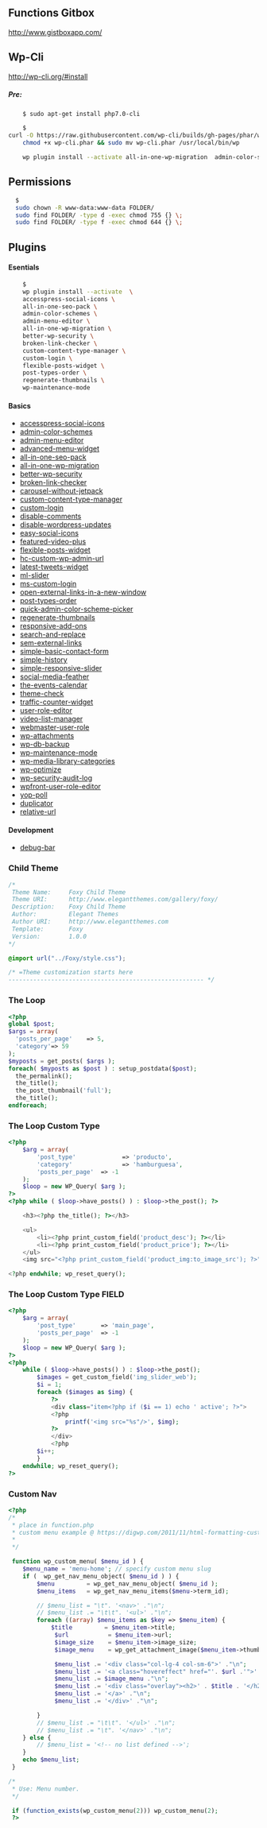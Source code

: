 ## Functions Gitbox

http://www.gistboxapp.com/

## Wp-Cli

http://wp-cli.org/#install

##### Pre:

```bash
    $ sudo apt-get install php7.0-cli
```

```bash
    $
curl -O https://raw.githubusercontent.com/wp-cli/builds/gh-pages/phar/wp-cli.phar && \
    chmod +x wp-cli.phar && sudo mv wp-cli.phar /usr/local/bin/wp

    wp plugin install --activate all-in-one-wp-migration  admin-color-schemes
```

## Permissions

```bash
  $
  sudo chown -R www-data:www-data FOLDER/
  sudo find FOLDER/ -type d -exec chmod 755 {} \;
  sudo find FOLDER/ -type f -exec chmod 644 {} \;
```

## Plugins

#### Esentials


```bash
    $
    wp plugin install --activate  \
    accesspress-social-icons \
    all-in-one-seo-pack \
    admin-color-schemes \
    admin-menu-editor \
    all-in-one-wp-migration \
    better-wp-security \
    broken-link-checker \
    custom-content-type-manager \
    custom-login \
    flexible-posts-widget \
    post-types-order \
    regenerate-thumbnails \
    wp-maintenance-mode
```

#### Basics

- [accesspress-social-icons](https://wordpress.org/plugins/accesspress-social-icons)
- [admin-color-schemes](https://wordpress.org/plugins/admin-color-schemes)
- [admin-menu-editor](https://wordpress.org/plugins/admin-menu-editor)
- [advanced-menu-widget](https://wordpress.org/plugins/advanced-menu-widget)
- [all-in-one-seo-pack](https://wordpress.org/plugins/all-in-one-seo-pack)
- [all-in-one-wp-migration](https://wordpress.org/plugins/all-in-one-wp-migration)
- [better-wp-security](https://wordpress.org/plugins/better-wp-security)
- [broken-link-checker](https://wordpress.org/plugins/broken-link-checker)
- [carousel-without-jetpack](https://wordpress.org/plugins/carousel-without-jetpack)
- [custom-content-type-manager](https://wordpress.org/plugins/custom-content-type-manager)
- [custom-login](https://wordpress.org/plugins/custom-login)
- [disable-comments](https://wordpress.org/plugins/disable-comments)
- [disable-wordpress-updates](https://wordpress.org/plugins/disable-wordpress-updates)
- [easy-social-icons](https://wordpress.org/plugins/easy-social-icons)
- [featured-video-plus](https://wordpress.org/plugins/featured-video-plus)
- [flexible-posts-widget](https://wordpress.org/plugins/flexible-posts-widget)
- [hc-custom-wp-admin-url](https://wordpress.org/plugins/hc-custom-wp-admin-url)
- [latest-tweets-widget](https://wordpress.org/plugins/latest-tweets-widget)
- [ml-slider](https://wordpress.org/plugins/ml-slider)
- [ms-custom-login](https://wordpress.org/plugins/ms-custom-login)
- [open-external-links-in-a-new-window](https://wordpress.org/plugins/open-external-links-in-a-new-window)
- [post-types-order](https://wordpress.org/plugins/post-types-order)
- [quick-admin-color-scheme-picker](https://wordpress.org/plugins/quick-admin-color-scheme-picker)
- [regenerate-thumbnails](https://wordpress.org/plugins/regenerate-thumbnails)
- [responsive-add-ons](https://wordpress.org/plugins/responsive-add-ons)
- [search-and-replace](https://wordpress.org/plugins/search-and-replace)
- [sem-external-links](https://wordpress.org/plugins/sem-external-links)
- [simple-basic-contact-form](https://wordpress.org/plugins/simple-basic-contact-form)
- [simple-history](https://wordpress.org/plugins/simple-history)
- [simple-responsive-slider](https://wordpress.org/plugins/simple-responsive-slider)
- [social-media-feather](https://wordpress.org/plugins/social-media-feather)
- [the-events-calendar](https://wordpress.org/plugins/the-events-calendar)
- [theme-check](https://wordpress.org/plugins/theme-check)
- [traffic-counter-widget](https://wordpress.org/plugins/traffic-counter-widget)
- [user-role-editor](https://wordpress.org/plugins/user-role-editor)
- [video-list-manager](https://wordpress.org/plugins/video-list-manager)
- [webmaster-user-role](https://wordpress.org/plugins/webmaster-user-role)
- [wp-attachments](https://wordpress.org/plugins/wp-attachments)
- [wp-db-backup](https://wordpress.org/plugins/wp-db-backup)
- [wp-maintenance-mode](https://wordpress.org/plugins/wp-maintenance-mode)
- [wp-media-library-categories](https://wordpress.org/plugins/wp-media-library-categories)
- [wp-optimize](https://wordpress.org/plugins/wp-optimize)
- [wp-security-audit-log](https://wordpress.org/plugins/wp-security-audit-log)
- [wpfront-user-role-editor](https://wordpress.org/plugins/wpfront-user-role-editor)
- [yop-poll](https://wordpress.org/plugins/yop-poll)
- [duplicator](https://wordpress.org/plugins/duplicator)
- [relative-url](https://wordpress.org/plugins/relative-url)

#### Development

- [debug-bar](https://wordpress.org/plugins/debug-bar/)



### Child Theme

```css
/*
 Theme Name:     Foxy Child Theme
 Theme URI:      http://www.elegantthemes.com/gallery/foxy/
 Description:    Foxy Child Theme
 Author:         Elegant Themes
 Author URI:     http://www.elegantthemes.com
 Template:       Foxy
 Version:        1.0.0
*/

@import url("../Foxy/style.css");

/* =Theme customization starts here
------------------------------------------------------- */
```


### The Loop

```php
<?php
global $post;
$args = array(
  'posts_per_page'    => 5,
  'category'=> 59
);
$myposts = get_posts( $args );
foreach( $myposts as $post ) : setup_postdata($post);
  the_permalink();
  the_title();
  the_post_thumbnail('full');
  the_title();
endforeach;

```


### The Loop Custom Type

```php
<?php
	$arg = array(
		'post_type' 			=> 'producto',
		'category' 				=> 'hamburguesa',
		'posts_per_page'  => -1
	);
	$loop = new WP_Query( $arg );
?>
<?php while ( $loop->have_posts() ) : $loop->the_post(); ?>

	<h3><?php the_title(); ?></h3>

	<ul>
		<li><?php print_custom_field('product_desc'); ?></li>
		<li><?php print_custom_field('product_price'); ?></li>
	</ul>
	<img src="<?php print_custom_field('product_img:to_image_src'); ?>" /><br />

<?php endwhile; wp_reset_query();
```

### The Loop Custom Type FIELD

```php
<?php
    $arg = array(
        'post_type'       => 'main_page',
        'posts_per_page'  => -1
    );
    $loop = new WP_Query( $arg );
?>
<?php
    while ( $loop->have_posts() ) : $loop->the_post();
        $images = get_custom_field('img_slider_web');
        $i = 1;
        foreach ($images as $img) {
            ?>
            <div class="item<?php if ($i == 1) echo ' active'; ?>">
            <?php
                printf('<img src="%s"/>', $img);
            ?>
            </div>
            <?php
        $i++;
        }
    endwhile; wp_reset_query();
?>
```

### Custom Nav

```php
<?php
/*
 * place in function.php
 * custom menu example @ https://digwp.com/2011/11/html-formatting-custom-menus/
 *
 */

 function wp_custom_menu( $menu_id ) {
 	$menu_name = 'menu-home'; // specify custom menu slug
 	if (  wp_get_nav_menu_object( $menu_id ) ) {
 		$menu         = wp_get_nav_menu_object( $menu_id );
 		$menu_items   = wp_get_nav_menu_items($menu->term_id);

 		// $menu_list = "\t". '<nav>' ."\n";
 		// $menu_list .= "\t\t". '<ul>' ."\n";
 		foreach ((array) $menu_items as $key => $menu_item) {
 			$title         = $menu_item->title;
             $url           = $menu_item->url;
             $image_size    = $menu_item->image_size;
             $image_menu    = wp_get_attachment_image($menu_item->thumbnail_id, $image_size);

             $menu_list .= '<div class="col-lg-4 col-sm-6">' ."\n";
             $menu_list .= '<a class="hovereffect" href="'. $url .'">' ."\n";
             $menu_list .= $image_menu ."\n";
             $menu_list .= '<div class="overlay"><h2>' . $title . '</h2></div>' ."\n";
             $menu_list .= '</a>' ."\n";
             $menu_list .= '</div>' ."\n";

 		}
 		// $menu_list .= "\t\t". '</ul>' ."\n";
 		// $menu_list .= "\t". '</nav>' ."\n";
 	} else {
 		// $menu_list = '<!-- no list defined -->';
 	}
 	echo $menu_list;
 }

/*
 * Use: Menu number.
 */

 if (function_exists(wp_custom_menu(2))) wp_custom_menu(2);
 ?>

```
